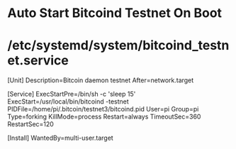 # Auto Start Bitcoind Testnet On Boot
# /etc/systemd/system/bitcoind_testnet.service

[Unit]
Description=Bitcoin daemon testnet
After=network.target

[Service]
ExecStartPre=/bin/sh -c 'sleep 15'
ExecStart=/usr/local/bin/bitcoind -testnet
PIDFile=/home/pi/.bitcoin/testnet3/bitcoind.pid
User=pi
Group=pi
Type=forking
KillMode=process
Restart=always
TimeoutSec=360
RestartSec=120

[Install]
WantedBy=multi-user.target
